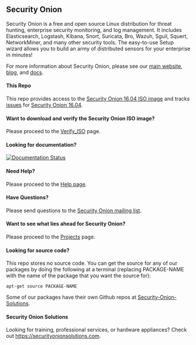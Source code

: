 ## Security Onion
Security Onion is a free and open source Linux distribution for threat hunting, enterprise security monitoring, and log management. It includes Elasticsearch, Logstash, Kibana, Snort, Suricata, Bro, Wazuh, Sguil, Squert, NetworkMiner, and many other security tools. The easy-to-use Setup wizard allows you to build an army of distributed sensors for your enterprise in minutes!

For more information about Security Onion, please see our [main website](https://securityonion.net), [blog](https://blog.securityonion.net), and [docs](https://docs.securityonion.net/en/16.04/).

#### This Repo
This repo provides access to the [Security Onion 16.04 ISO image](https://github.com/Security-Onion-Solutions/security-onion/blob/master/Verify_ISO.md) and tracks [issues](https://github.com/Security-Onion-Solutions/security-onion/issues) for [Security Onion 16.04](https://securityonion.net/).

#### Want to download and verify the Security Onion ISO image?
Please proceed to the [Verify_ISO](https://github.com/Security-Onion-Solutions/security-onion/blob/master/Verify_ISO.md) page.

#### Looking for documentation? 
[![Documentation Status](https://readthedocs.org/projects/securityonion/badge/?version=16.04)](https://docs.securityonion.net/en/16.04/)

#### Need Help?
Please proceed to the [Help page](https://docs.securityonion.net/en/16.04/help).

#### Have Questions?
Please send questions to the [Security Onion mailing list](https://docs.securityonion.net/en/16.04/MailingLists).

#### Want to see what lies ahead for Security Onion?
Please proceed to the [Projects](https://github.com/Security-Onion-Solutions/security-onion/projects) page.

#### Looking for source code?  
This repo stores no source code.  You can get the source for any of our packages by doing the following at a terminal (replacing PACKAGE-NAME with the name of the package that you want the source for):
```
apt-get source PACKAGE-NAME
```

Some of our packages have their own Github repos at [Security-Onion-Solutions](https://github.com/Security-Onion-Solutions).

#### Security Onion Solutions
Looking for training, professional services, or hardware appliances?  Check out https://securityonionsolutions.com.
